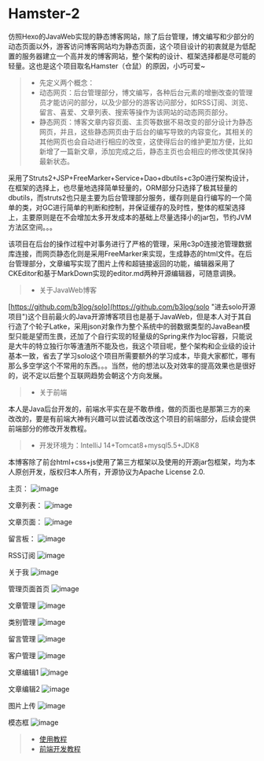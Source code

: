 # Hamster-2
仿照Hexo的JavaWeb实现的静态博客网站，除了后台管理，博文编写和少部分的动态页面以外，游客访问博客网站均为静态页面，这个项目设计的初衷就是为低配置的服务器建立一个高并发的博客网站，整个架构的设计、框架选择都是尽可能的轻量。这也是这个项目取名Hamster（仓鼠）的原因，小巧可爱~

>* 先定义两个概念：
>* 动态网页：后台管理部分，博文编写，各种后台元素的增删改查的管理员才能访问的部分，以及少部分的游客访问部分，如RSS订阅、浏览、留言、喜爱、文章列表、搜索等操作为该网站的动态网页部分。
>* 静态网页：博客文章内容页面、主页等数据不易改变的部分设计为静态网页，并且，这些静态网页由于后台的编写导致的内容变化，其相关的其他网页也会自动进行相应的改变，这使得后台的维护更加方便，比如新增了一篇新文章，添加完成之后，静态主页也会相应的修改使其保持最新状态。

采用了Struts2+JSP+FreeMarker+Service+Dao+dbutils+c3p0进行架构设计，在框架的选择上，也尽量地选择简单轻量的，ORM部分只选择了极其轻量的dbutils，而struts2也只是主要为后台管理部分服务，缓存则是自行编写的一个简单的类，对GC进行简单的判断和控制，并保证缓存的及时性，整体的框架选择上，主要原则是在不会增加太多开发成本的基础上尽量选择小的jar包，节约JVM方法区空间。。。

该项目在后台的操作过程中对事务进行了严格的管理，采用c3p0连接池管理数据库连接，而网页静态化则是采用FreeMarker来实现，生成静态的html文件。在后台管理部分，文章编写实现了图片上传和超链接返回的功能，编辑器采用了CKEditor和基于MarkDown实现的editor.md两种开源编辑器，可随意调换。


>* 关于JavaWeb博客

[https://github.com/b3log/solo](https://github.com/b3log/solo "进去solo开源项目")这个目前最火的Java开源博客项目也是基于JavaWeb，但是本人对于其自行造了个轮子Latke，采用json对象作为整个系统中的弱数据类型的JavaBean模型只能是望而生畏，还加了个自行实现的轻量级的Spring来作为Ioc容器，只能说是大牛的特立独行尔等渣渣所不能及也，我这个项目呢，整个架构和企业级的设计基本一致，省去了学习solo这个项目所需要额外的学习成本，毕竟大家都忙，哪有那么多空学这个不常用的东西。。。当然，他的想法以及对效率的提高效果也是很好的，说不定以后整个互联网趋势会朝这个方向发展。

>* 关于前端

本人是Java后台开发的，前端水平实在是不敢恭维，做的页面也是那第三方的来改改的，要是有前端大神有兴趣可以尝试着改改这个项目的前端部分，后续会提供前端部分的修改开发教程。

>* 开发环境为：IntelliJ 14+Tomcat8+mysql5.5+JDK8

本博客除了前台html+css+js使用了第三方框架以及使用的开源jar包框架，均为本人原创开发，版权归本人所有，开源协议为Apache License 2.0.

主页：
![image](https://github.com/Coselding/Hamster-2/blob/master/screenshot/index.png)

文章列表：
![image](https://github.com/Coselding/Hamster-2/blob/master/screenshot/list.png)

文章页面：
![image](https://github.com/Coselding/Hamster-2/blob/master/screenshot/view-article.png)

留言板：
![image](https://github.com/Coselding/Hamster-2/blob/master/screenshot/comment.png)

RSS订阅
![image](https://github.com/Coselding/Hamster-2/blob/master/screenshot/rss.png)

关于我
![image](https://github.com/Coselding/Hamster-2/blob/master/screenshot/contact.png)

管理页面首页
![image](https://github.com/Coselding/Hamster-2/blob/master/screenshot/manage.png)

文章管理
![image](https://github.com/Coselding/Hamster-2/blob/master/screenshot/article-manager.png)

类别管理
![image](https://github.com/Coselding/Hamster-2/blob/master/screenshot/category-manager.png)

留言管理
![image](https://github.com/Coselding/Hamster-2/blob/master/screenshot/comment-manager.png)

客户管理
![image](https://github.com/Coselding/Hamster-2/blob/master/screenshot/guest-manager.png)

文章编辑1
![image](https://github.com/Coselding/Hamster-2/blob/master/screenshot/article1.png)

文章编辑2
![image](https://github.com/Coselding/Hamster-2/blob/master/screenshot/article2.png)

图片上传
![image](https://github.com/Coselding/Hamster-2/blob/master/screenshot/image.png)

模态框
![image](https://github.com/Coselding/Hamster-2/blob/master/screenshot/modal.png)

>* [使用教程](https://github.com/Coselding/Hamster/wiki/%E4%BD%BF%E7%94%A8%E6%95%99%E7%A8%8B "查看使用教程")
>* [前端开发教程](https://github.com/Coselding/Hamster/wiki/%E5%89%8D%E7%AB%AF%E5%BC%80%E5%8F%91%E6%95%99%E7%A8%8B "查看前端开发教程")
